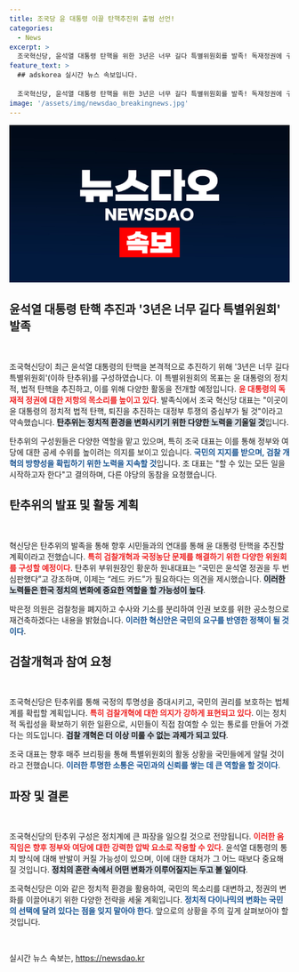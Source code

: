 ```yaml
---
title: 조국당 윤 대통령 이끌 탄핵추진위 출범 선언!
categories:
  - News
excerpt: >
  조국혁신당, 윤석열 대통령 탄핵을 위한 3년은 너무 길다 특별위원회를 발족! 독재정권에 구멍을 내기 위한 강력한 움직임 시작. 함께 하자!
feature_text: >
  ## adskorea 실시간 뉴스 속보입니다.

  조국혁신당, 윤석열 대통령 탄핵을 위한 3년은 너무 길다 특별위원회를 발족! 독재정권에 구멍을 내기 위한 강력한 움직임 시작. 함께 하자!
image: '/assets/img/newsdao_breakingnews.jpg'
---
```


<p><img src="/assets/img/newsdao_breakingnews.jpg" alt="adskorea 속보" /></p>

<h2 data-ke-size="size26">윤석열 대통령 탄핵 추진과 '3년은 너무 길다 특별위원회' 발족</h2>

<p data-ke-size="size16">&nbsp;</p>

<p>조국혁신당이 최근 윤석열 대통령의 탄핵을 본격적으로 추진하기 위해 '3년은 너무 길다 특별위원회'(이하 탄추위)를 구성하였습니다. 이 특별위원회의 목표는 윤 대통령의 정치적, 법적 탄핵을 추진하고, 이를 위해 다양한 활동을 전개할 예정입니다. <b><span style="color: #ee2323;">윤 대통령의 독재적 정권에 대한 저항의 목소리를 높이고 있다</span></b>. 발족식에서 조국 혁신당 대표는 "이곳이 윤 대통령의 정치적 법적 탄핵, 퇴진을 추진하는 대정부 투쟁의 중심부가 될 것"이라고 약속했습니다. <b><span style="background-color: #21538527;">탄추위는 정치적 환경을 변화시키기 위한 다양한 노력을 기울일 것</span></b>입니다.</p>

<p>탄추위의 구성원들은 다양한 역할을 맡고 있으며, 특히 조국 대표는 이를 통해 정부와 여당에 대한 공세 수위를 높이려는 의지를 보이고 있습니다. <b><span style="color: #1a5490;">국민의 지지를 받으며, 검찰 개혁의 방향성을 확립하기 위한 노력을 지속할 것</span></b>입니다. 조 대표는 "할 수 있는 모든 일을 시작하고자 한다"고 결의하며, 다른 야당의 동참을 요청했습니다.</p>

<h2 data-ke-size="size26">탄추위의 발표 및 활동 계획</h2>

<p data-ke-size="size16">&nbsp;</p>

<p>혁신당은 탄추위의 발족을 통해 향후 시민들과의 연대를 통해 윤 대통령 탄핵을 추진할 계획이라고 전했습니다. <b><span style="color: #ee2323;">특히 검찰개혁과 국정농단 문제를 해결하기 위한 다양한 위원회를 구성할 예정이다</span></b>. 탄추위 부위원장인 황운하 원내대표는 “국민은 윤석열 정권을 두 번 심판했다”고 강조하며, 이제는 “레드 카드”가 필요하다는 의견을 제시했습니다. <b><span style="background-color: #21538527;">이러한 노력들은 한국 정치의 변화에 중요한 역할을 할 가능성이 높다</span></b>.</p>

<p>박은정 의원은 검찰청을 폐지하고 수사와 기소를 분리하여 인권 보호를 위한 공소청으로 재건축하겠다는 내용을 밝혔습니다. <b><span style="color: #1a5490;">이러한 혁신안은 국민의 요구를 반영한 정책이 될 것이다</span></b>.</p>

<h2 data-ke-size="size26">검찰개혁과 참여 요청</h2>

<p data-ke-size="size16">&nbsp;</p>

<p>조국혁신당은 탄추위를 통해 국정의 투명성을 증대시키고, 국민의 권리를 보호하는 법체계를 확립할 계획입니다. <b><span style="color: #ee2323;">특히 검찰개혁에 대한 의지가 강하게 표현되고 있다</span></b>. 이는 정치적 독립성을 확보하기 위한 일환으로, 시민들이 직접 참여할 수 있는 통로를 만들어 가겠다는 의도입니다. <b><span style="background-color: #21538527;">검찰 개혁은 더 이상 미룰 수 없는 과제가 되고 있다</span></b>.</p>

<p>조국 대표는 향후 매주 브리핑을 통해 특별위원회의 활동 상황을 국민들에게 알릴 것이라고 전했습니다. <b><span style="color: #1a5490;">이러한 투명한 소통은 국민과의 신뢰를 쌓는 데 큰 역할을 할 것이다</span></b>.</p>

<h2 data-ke-size="size26">파장 및 결론</h2>

<p data-ke-size="size16">&nbsp;</p>

<p>조국혁신당의 탄추위 구성은 정치계에 큰 파장을 일으킬 것으로 전망됩니다. <b><span style="color: #ee2323;">이러한 움직임은 향후 정부와 여당에 대한 강력한 압박 요소로 작용할 수 있다</span></b>. 윤석열 대통령의 통치 방식에 대해 반발이 커질 가능성이 있으며, 이에 대한 대처가 그 어느 때보다 중요해질 것입니다. <b><span style="background-color: #21538527;">정치의 혼란 속에서 어떤 변화가 이루어질지는 두고 볼 일이다</span></b>.</p>

<p>조국혁신당은 이와 같은 정치적 환경을 활용하여, 국민의 목소리를 대변하고, 정권의 변화를 이끌어내기 위한 다양한 전략을 세울 계획입니다. <b><span style="color: #1a5490;">정치적 다이나믹의 변화는 국민의 선택에 달려 있다는 점을 잊지 말아야 한다</span></b>. 앞으로의 상황을 주의 깊게 살펴보아야 할 것입니다.</p>

<p data-ke-size="size16">&nbsp;</p>
실시간 뉴스 속보는, <a href="https://newsdao.kr" rel="dofollow">https://newsdao.kr</a>


